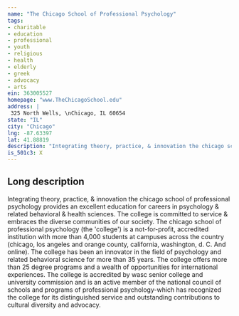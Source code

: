 ```yaml
---
name: "The Chicago School of Professional Psychology"
tags:
- charitable
- education
- professional
- youth
- religious
- health
- elderly
- greek
- advocacy
- arts
ein: 363005527
homepage: "www.TheChicagoSchool.edu"
address: |
 325 North Wells, \nChicago, IL 60654
state: "IL"
city: "Chicago"
lng: -87.63397
lat: 41.88819
description: "Integrating theory, practice, & innovation the chicago school of professional psychology provides an excellent education for careers in psychology & related behavioral & health sciences. "
is_501c3: X
---
```


## Long description

Integrating theory, practice, & innovation the chicago school of professional psychology provides an excellent education for careers in psychology & related behavioral & health sciences. The college is committed to service & embraces the diverse communities of our society. The chicago school of professional psychology (the 'college') is a not-for-profit, accredited institution with more than 4,000 students at campuses across the country (chicago, los angeles and orange county, california, washington, d. C. And online). The college has been an innovator in the field of psychology and related behavioral science for more than 35 years. The college offers more than 25 degree programs and a wealth of opportunities for international experiences. The college is accredited by wasc senior college and university commission and is an active member of the national council of schools and programs of professional psychology-which has recognized the college for its distinguished service and outstanding contributions to cultural diversity and advocacy. 
